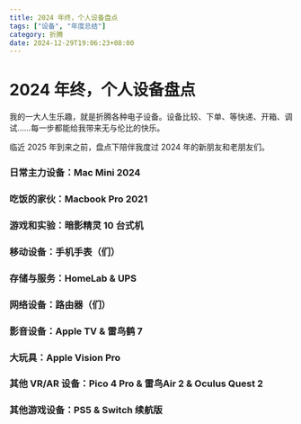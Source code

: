 ```yaml
---
title: 2024 年终，个人设备盘点
tags: ["设备", "年度总结"]
category: 折腾
date: 2024-12-29T19:06:23+08:00
---
```

# 2024 年终，个人设备盘点

我的一大人生乐趣，就是折腾各种电子设备。设备比较、下单、等快递、开箱、调试……每一步都能给我带来无与伦比的快乐。

临近 2025 年到来之前，盘点下陪伴我度过 2024 年的新朋友和老朋友们。

### 日常主力设备：Mac Mini 2024

### 吃饭的家伙：Macbook Pro 2021

### 游戏和实验：暗影精灵 10 台式机

### 移动设备：手机手表（们）

### 存储与服务：HomeLab & UPS

### 网络设备：路由器（们）

### 影音设备：Apple TV & 雷鸟鹤 7

### 大玩具：Apple Vision Pro

### 其他 VR/AR 设备：Pico 4 Pro & 雷鸟Air 2 & Oculus Quest 2

### 其他游戏设备：PS5 & Switch 续航版
